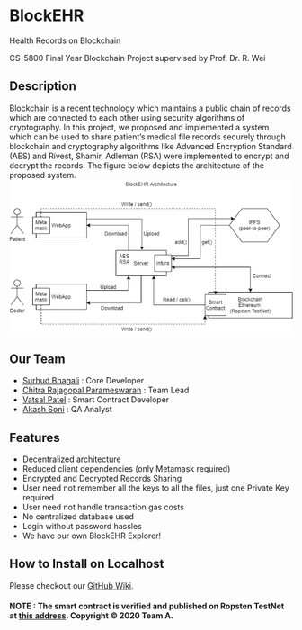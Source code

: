 # BlockEHR
Health Records on Blockchain

CS-5800 Final Year Blockchain Project supervised by Prof. Dr. R. Wei

## Description
Blockchain is a recent technology which maintains a public chain of records which are connected to each other using security algorithms of cryptography. In this project, we proposed and implemented a system which can be used to share patient’s medical file records securely through blockchain and cryptography algorithms like Advanced Encryption Standard (AES) and Rivest, Shamir, Adleman (RSA) were implemented to encrypt and decrypt the records. The figure below depicts the architecture of the proposed system.
![System Architecture](https://github.com/surhud004/BlockEHR/blob/master/architecture.png)

## Our Team
- [Surhud Bhagali](https://github.com/surhud004) : Core Developer
- [Chitra Rajagopal Parameswaran](https://github.com/chitrargpnirmal) : Team Lead
- [Vatsal Patel](https://github.com/vatsal2727) : Smart Contract Developer
- [Akash Soni](https://github.com/AkashSoniADS) : QA Analyst

## Features
- Decentralized architecture
- Reduced client dependencies (only Metamask required)
- Encrypted and Decrypted Records Sharing
- User need not remember all the keys to all the files, just one Private Key required
- User need not handle transaction gas costs
- No centralized database used
- Login without password hassles
- We have our own BlockEHR Explorer!

## How to Install on Localhost
Please checkout our [GitHub Wiki](https://github.com/surhud004/BlockEHR/wiki#installation-on-localhost).

#### NOTE : The smart contract is verified and published on Ropsten TestNet at [this address](https://ropsten.etherscan.io/address/0x24c6b1389592Cf12b0d25b9c746957d4FCf57a21). Copyright © 2020 Team A.
